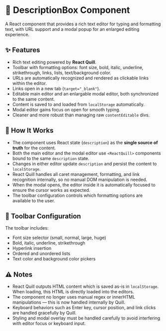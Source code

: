 # 📄 DescriptionBox Component

A React component that provides a rich text editor for typing and formatting text, with URL support and a modal popup for an enlarged editing experience.

## ✨ Features

* Rich text editing powered by **React Quill**.
* Toolbar with formatting options: font size, bold, italic, underline, strikethrough, links, lists, text/background color.
* URLs are automatically recognized and rendered as clickable links within the editor.
* Links open in a new tab (`target="_blank"`).
* Editable main editor and an enlargable modal editor, both synchronized to the same content.
* Content is saved to and loaded from `localStorage` automatically.
* Modal editor gains focus on open for smooth typing.
* Cleaner and more robust than managing raw `contentEditable` divs.

## 🧠 How It Works

* The component uses React state (`description`) as the **single source of truth** for the content.
* Both the main editor and the modal editor use `<ReactQuill>` components bound to the same `description` state.
* Changes in either editor update `description` and persist the content to `localStorage`.
* React Quill handles all caret management, formatting, and link recognition internally, so no manual DOM manipulation is needed.
* When the modal opens, the editor inside it is automatically focused to ensure the cursor works as expected.
* The toolbar configuration controls which formatting options are available to the user.

## 🎨 Toolbar Configuration

The toolbar includes:

* Font size selector (small, normal, large, huge)
* Bold, italic, underline, strikethrough
* Hyperlink insertion
* Ordered and unordered lists
* Text color and background color pickers

## ⚠️ Notes

* React Quill outputs HTML content which is saved as-is in `localStorage`. When loading, this HTML is directly loaded into the editors.
* The component no longer uses manual regex or innerHTML manipulations — this is now handled internally by Quill.
* Keyboard behaviors such as Enter key, cursor position, and link clicks are handled gracefully by Quill.
* Styling and modal overlay must be handled carefully to avoid interfering with editor focus or keyboard input.
